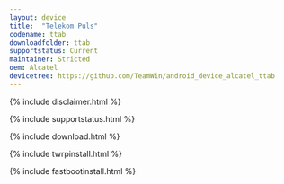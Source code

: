 ```yaml
---
layout: device
title:  "Telekom Puls"
codename: ttab
downloadfolder: ttab
supportstatus: Current
maintainer: Stricted
oem: Alcatel
devicetree: https://github.com/TeamWin/android_device_alcatel_ttab
---
```


{% include disclaimer.html %}

{% include supportstatus.html %}

{% include download.html %}

{% include twrpinstall.html %}

{% include fastbootinstall.html %}
